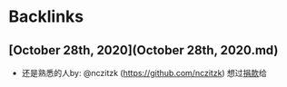 
# Backlinks
## [October 28th, 2020](October 28th, 2020.md)
- 还是熟悉的人by: @nczitzk (https://github.com/nczitzk) 想过[捐款](捐款.md)给

